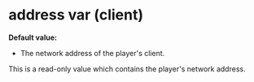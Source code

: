 # address var (client)
**Default value:**
*   The network address of the player\'s client.


This is a read-only value which contains the player\'s network
address.